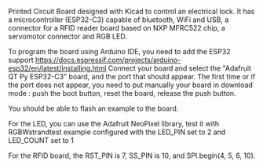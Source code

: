 Printed Circuit Board designed with Kicad to control an electrical lock.
It has a microcontroller (ESP32-C3) capable of bluetooth, WiFi and USB, a connector for a RFID reader board based on NXP MFRC522 chip, a servomotor connector and RGB LED.

To program the board using Arduino IDE, you need to add the ESP32 support https://docs.espressif.com/projects/arduino-esp32/en/latest/installing.html
Connect your board and select the "Adafruit QT Py ESP32-C3" board, and the port that should appear. The first time or if the port does not appear, you need to put manually your board in download mode : push the boot button, reset the board, release the push button.

You should be able to flash an example to the board.

For the LED, you can use the Adafruit NeoPixel library, test it with RGBWstrandtest example configured with the LED_PIN set to 2 and LED_COUNT set to 1

For the RFID board, the RST_PIN is 7, SS_PIN is 10, and SPI.begin(4, 5, 6, 10).
